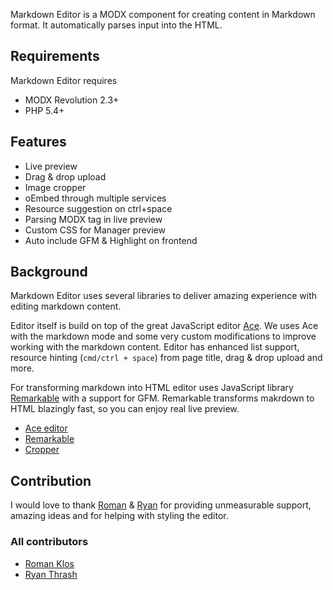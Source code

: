 Markdown Editor is a MODX component for creating content in Markdown format. It automatically parses input into the HTML.

## Requirements
Markdown Editor requires 

- MODX Revolution 2.3+
- PHP 5.4+

## Features
- Live preview
- Drag & drop upload
- Image cropper
- oEmbed through multiple services
- Resource suggestion on ctrl+space
- Parsing MODX tag in live preview
- Custom CSS for Manager preview
- Auto include GFM & Highlight on frontend

## Background
Markdown Editor uses several libraries to deliver amazing experience with editing markdown content.

Editor itself is build on top of the great JavaScript editor [Ace](http://ace.c9.io/). We uses Ace with the markdown mode and some very custom modifications to improve working with the markdown content.
Editor has enhanced list support, resource hinting (`cmd/ctrl + space`) from page title, drag & drop upload and more.

For transforming markdown into HTML editor uses JavaScript library [Remarkable](https://github.com/jonschlinkert/remarkable) with a support for GFM.
Remarkable transforms makrdown to HTML blazingly fast, so you can enjoy real live preview.

- [Ace editor](http://ace.c9.io/)
- [Remarkable](https://github.com/jonschlinkert/remarkable)
- [Cropper](https://github.com/fengyuanchen/cropper)

## Contribution
I would love to thank [Roman](https://twitter.com/@renekopcem) & [Ryan](https://twitter.com/@rthrash) for providing unmeasurable support, amazing ideas and for helping with styling the editor.

### All contributors
- [Roman Klos](https://twitter.com/@renekopcem)
- [Ryan Thrash](https://twitter.com/@rthrash)